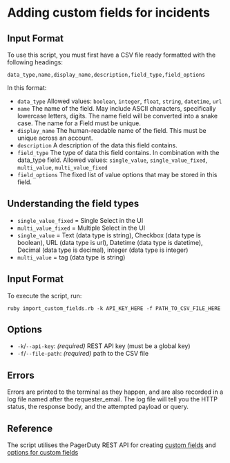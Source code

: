 # Adding custom fields for incidents

## Input Format

To use this script, you must first have a CSV file ready formatted with the following headings:

```
data_type,name,display_name,description,field_type,field_options
```

In this format:

- `data_type` Allowed values: `boolean`, `integer`, `float`, `string`, `datetime`, `url`
- `name` The name of the field. May include ASCII characters, specifically lowercase letters, digits. The name field will be converted into a snake case. The name for a Field must be unique.
- `display_name` The human-readable name of the field. This must be unique across an account.
- `description` A description of the data this field contains.
- `field_type` The type of data this field contains. In combination with the data_type field.
Allowed values: `single_value`, `single_value_fixed`, `multi_value`, `multi_value_fixed`
- `field_options` The fixed list of value options that may be stored in this field.

## Understanding the field types
- `single_value_fixed` = Single Select in the UI
- `multi_value_fixed` = Multiple Select in the UI
- `single_value` = Text (data type is string), Checkbox (data type is boolean), URL (data type is url), Datetime (data type is datetime), Decimal (data type is decimal), integer (data type is integer)
- `multi_value` = tag (data type is string)


## Input Format

To execute the script, run:

```
ruby import_custom_fields.rb -k API_KEY_HERE -f PATH_TO_CSV_FILE_HERE
```

## Options

- `-k`/`--api-key`: _(required)_ REST API key (must be a global key)
- `-f`/`--file-path`: _(required)_ path to the CSV file

## Errors

Errors are printed to the terminal as they happen, and are also recorded in a log file named after the requester_email. The log file will tell you the HTTP status, the response body, and the attempted payload or query.

## Reference

The script utilises the PagerDuty REST API for creating [custom fields](https://developer.pagerduty.com/api-reference/2131f556073c4-create-a-field) and [options for custom fields](https://developer.pagerduty.com/api-reference/4d93407098d46-create-a-field-option)
